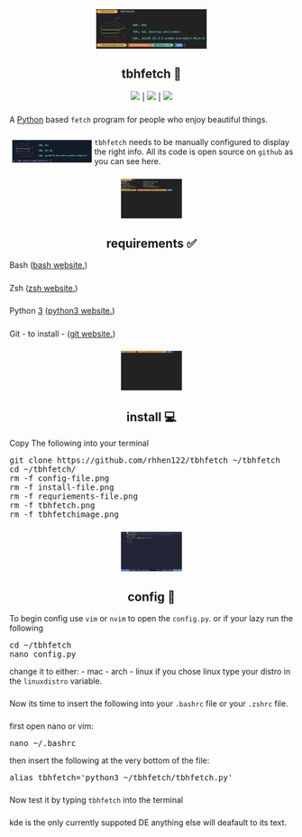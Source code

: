 <div align="center">
<img src="tbhfetch.png" height="70">
<h2>tbhfetch 🐍</h2>
<img src="https://badgen.net/static/Python/3.13.2/green">
|
<img src="https://badgen.net/static/tbhfetch/Uses%20GIT/red?icon=git">
|
<img src="https://badgen.net/static/license/VIMPPDL%201.0.2/black">

###
</div>
<div align="left">
A <a href="https://www.python.org/">Python</a> based <code>fetch</code> program for people who enjoy beautiful things.

###
<img src="tbhfetchimage.png" height="40" align="left" style="padding: 5px;">
<code>tbhfetch</code> needs to be manually configured to display the right info. All its code is open source on <code>github</code> as you can see here.

###
</div>
<div align="center">
<img src="requriements-file.png" height="70">
<h2>requirements ✅</h2>
</div>
<div align="left">
Bash (<a href="https://www.gnu.org/software/bash/">bash website.</a>)

#####
Zsh (<a href="https://www.zsh.org/">zsh website.</a>)

#####
Python <u>3</u> (<a href="https://www.python.org/">python3 website.</a>)

#####
Git - to install - (<a href="https://git-scm.com/">git website.</a>)

###
</div>
<div align="center">
<img src="install-file.png" height="70">
<h2>install 💻</h2>
</div>
<div align="left">
Copy The following into your terminal
<pre>
git clone https://github.com/rhhen122/tbhfetch ~/tbhfetch
cd ~/tbhfetch/
rm -f config-file.png
rm -f install-file.png
rm -f requriements-file.png
rm -f tbhfetch.png
rm -f tbhfetchimage.png
</pre>

###
</div>

<div align="center">
<img src="config-file.png" height="70">
<h2>config 📝</h2>
</div>
<div align="left">
To begin config use <code>vim</code> or <code>nvim</code> to open the <code>config.py</code>. or if your lazy run the following
<pre>
cd ~/tbhfetch
nano config.py
</pre>
change it to either:
 - mac
 - arch
 - linux
if you chose linux type your distro in the <code>linuxdistro</code> variable.

#####
Now its time to insert the following into your <code>.bashrc</code> file or your <code>.zshrc</code> file.

###
first open nano or vim:
<pre>
nano ~/.bashrc
</pre>
then insert the following at the very bottom of the file:
<pre>
alias tbhfetch='python3 ~/tbhfetch/tbhfetch.py'
</pre>

###
Now test it by typing <code>tbhfetch</code> into the terminal

###
kde is the only currently suppoted DE anything else will deafault to its text.
</div>
